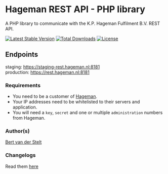 # Hageman REST API - PHP library
A PHP library to communicate with the K.P. Hageman Fulfilment B.V. REST API.  

[![Latest Stable Version](https://poser.pugx.org/hageman/rest/v)](//packagist.org/packages/hageman/rest)
[![Total Downloads](https://poser.pugx.org/hageman/rest/downloads)](//packagist.org/packages/hageman/rest)
[![License](https://poser.pugx.org/hageman/rest/license)](//packagist.org/packages/hageman/rest)

## Endpoints
staging: https://staging-rest.hageman.nl:8181  
production: https://rest.hageman.nl:8181

### Requirements
* You need to be a customer of [Hageman](https://www.hageman.nl).
* Your IP addresses need to be whitelisted to their servers and application.
* You will need a `key`, `secret` and one or multiple `administration` numbers from Hageman.

### Author(s)
<a href="https://www.linkedin.com/in/bert-van-der-stelt-0a5b1971/">Bert van der Stelt </a>

### Changelogs
Read them [here](changelog.md)
